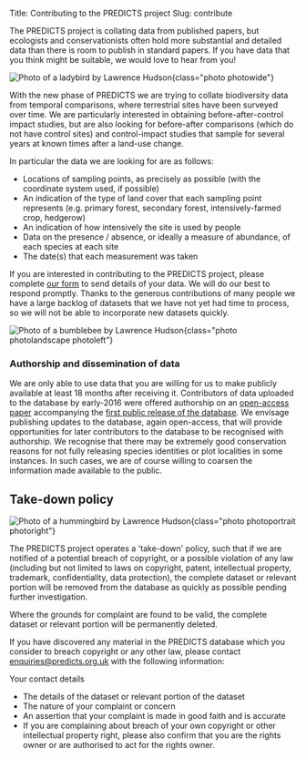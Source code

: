 Title: Contributing to the PREDICTS project
Slug: contribute

The PREDICTS project is collating data from published papers, but ecologists and
conservationists often hold more substantial and detailed data than there is
room to publish in standard papers. If you have data that you think might be
suitable, we would love to hear from you!

![Photo of a ladybird by Lawrence Hudson]({filename}/images/photos/lh11.jpg){class="photo photowide"}

With the new phase of PREDICTS we are trying to collate biodiversity data from
temporal comparisons, where terrestrial sites have been surveyed over time.
We are particularly interested in obtaining before-after-control impact studies,
but are also looking for before-after comparisons (which do not have control
sites) and control-impact studies that sample for several years at known times
after a land-use change.

In particular the data we are looking for are as follows:

* Locations of sampling points, as precisely as possible (with the coordinate
    system used, if possible)
* An indication of the type of land cover that each sampling point represents
    (e.g. primary forest, secondary forest, intensively-farmed crop, hedgerow)
* An indication of how intensively the site is used by people
* Data on the presence / absence, or ideally a measure of abundance, of each
    species at each site
* The date(s) that each measurement was taken

If you are interested in contributing to the PREDICTS project, please complete
[our form](https://docs.google.com/forms/d/13JGRgDAT7Fvv8vxpM_fQZk3Jl4YEmp5yRwYLQEYMJ3o/viewform)
to send details of your data. We will do our best to respond promptly.
Thanks to the generous contributions of many people we have a large backlog of
datasets that we have not yet had time to process, so we will not be able to
incorporate new datasets quickly.

![Photo of a bumblebee by Lawrence Hudson]({filename}/images/photos/lh12.jpg){class="photo photolandscape photoleft"}

### Authorship and dissemination of data

We are only able to use data that you are willing for us to make publicly
available at least 18 months after receiving it. Contributors of data uploaded
to the database by early-2016 were offered authorship on an
[open-access paper](http://dx.doi.org/10.1002/ece3.2579) accompanying the 
[first public release of the database](http://dx.doi.org/10.5519/0066354).
We envisage publishing updates to the database, again open-access, that will
provide opportunities for later contributors to the database to be recognised
with authorship. We recognise that there may be extremely good conservation
reasons for not fully releasing species identities or plot localities in some
instances. In such cases, we are of course willing to coarsen the information
made available to the public.

## Take-down policy

![Photo of a hummingbird by Lawrence Hudson]({filename}/images/photos/lh13.jpg){class="photo photoportrait photoright"}

The PREDICTS project operates a 'take-down' policy, such that if we are notified
of a potential breach of copyright, or a possible violation of any law
(including but not limited to laws on copyright, patent, intellectual property,
trademark, confidentiality, data protection), the complete dataset or relevant
portion will be removed from the database as quickly as possible pending further
investigation.

Where the grounds for complaint are found to be valid, the complete dataset or
relevant portion will be permanently deleted.

If you have discovered any material in the PREDICTS database which you consider
to breach copyright or any other law, please contact
[enquiries@predicts.org.uk](mailto:enquiries@predicts.org.uk)
with the following information:

Your contact details

* The details of the dataset or relevant portion of the dataset
* The nature of your complaint or concern
* An assertion that your complaint is made in good faith and is accurate
* If you are complaining about breach of your own copyright or other
    intellectual property right, please also confirm that you are the rights
    owner or are authorised to act for the rights owner.
